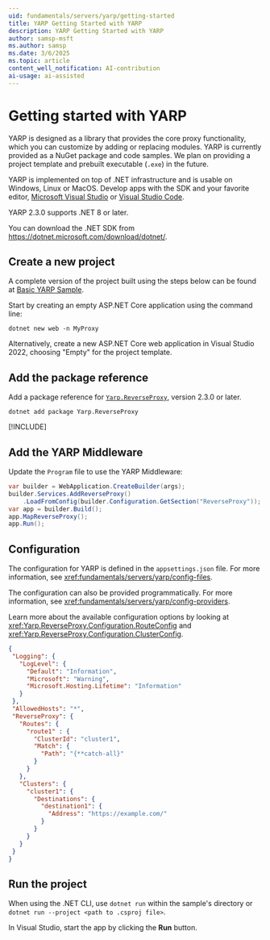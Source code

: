 ```yaml
---
uid: fundamentals/servers/yarp/getting-started
title: YARP Getting Started with YARP
description: YARP Getting Started with YARP
author: samsp-msft
ms.author: samsp
ms.date: 3/6/2025
ms.topic: article
content_well_notification: AI-contribution
ai-usage: ai-assisted
---
```

# Getting started with YARP

YARP is designed as a library that provides the core proxy functionality, which you can customize by adding or replacing modules. YARP is currently provided as a NuGet package and code samples. We plan on providing a project template and prebuilt executable (`.exe`) in the future.

YARP is implemented on top of .NET infrastructure and is usable on Windows, Linux or MacOS. Develop apps with the SDK and your favorite editor, [Microsoft Visual Studio](https://visualstudio.microsoft.com/vs/) or [Visual Studio Code](https://code.visualstudio.com/).

YARP 2.3.0 supports .NET 8 or later.

You can download the .NET SDK from https://dotnet.microsoft.com/download/dotnet/.

## Create a new project

A complete version of the project built using the steps below can be found at [Basic YARP Sample](https://github.com/microsoft/reverse-proxy/tree/release/latest/samples/BasicYarpSample).

Start by creating an empty ASP.NET Core application using the command line:

```dotnetcli
dotnet new web -n MyProxy
```

Alternatively, create a new ASP.NET Core web application in Visual Studio 2022, choosing "Empty" for the project template.

## Add the package reference

Add a package reference for [`Yarp.ReverseProxy`](https://www.nuget.org/packages/Yarp.ReverseProxy), version 2.3.0 or later.

```dotnetcli
dotnet add package Yarp.ReverseProxy
```

[!INCLUDE[](~/includes/package-reference.md)]

## Add the YARP Middleware

Update the `Program` file to use the YARP Middleware:

```csharp
var builder = WebApplication.CreateBuilder(args);
builder.Services.AddReverseProxy()
    .LoadFromConfig(builder.Configuration.GetSection("ReverseProxy"));
var app = builder.Build();
app.MapReverseProxy();
app.Run();
```

## Configuration 

The configuration for YARP is defined in the `appsettings.json` file. For more information, see <xref:fundamentals/servers/yarp/config-files>.

The configuration can also be provided programmatically. For more information, see <xref:fundamentals/servers/yarp/config-providers>.

Learn more about the available configuration options by looking at <xref:Yarp.ReverseProxy.Configuration.RouteConfig> and <xref:Yarp.ReverseProxy.Configuration.ClusterConfig>.
 
 ```json
 {
  "Logging": {
    "LogLevel": {
      "Default": "Information",
      "Microsoft": "Warning",
      "Microsoft.Hosting.Lifetime": "Information"
    }
  },
  "AllowedHosts": "*",
  "ReverseProxy": {
    "Routes": {
      "route1" : {
        "ClusterId": "cluster1",
        "Match": {
          "Path": "{**catch-all}"
        }
      }
    },
    "Clusters": {
      "cluster1": {
        "Destinations": {
          "destination1": {
            "Address": "https://example.com/"
          }
        }
      }
    }
  }
}
```

## Run the project

When using the .NET CLI, use `dotnet run` within the sample's directory or `dotnet run --project <path to .csproj file>`.

In Visual Studio, start the app by clicking the **Run** button.
